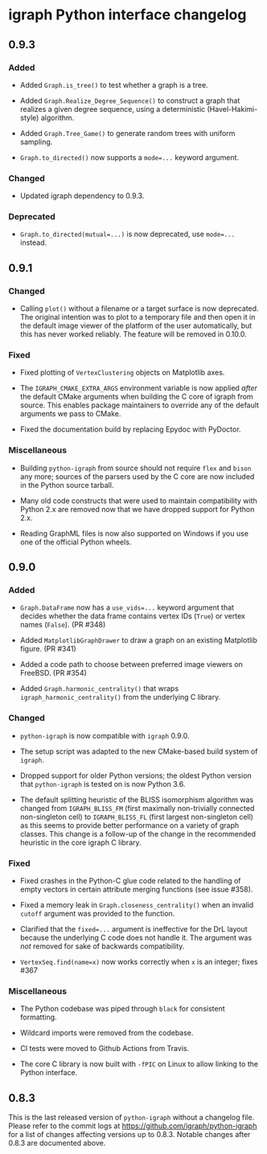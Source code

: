 # igraph Python interface changelog

## 0.9.3

### Added

* Added `Graph.is_tree()` to test whether a graph is a tree.

* Added `Graph.Realize_Degree_Sequence()` to construct a graph that realizes a
  given degree sequence, using a deterministic (Havel-Hakimi-style) algorithm.

* Added `Graph.Tree_Game()` to generate random trees with uniform sampling.

* `Graph.to_directed()` now supports a `mode=...` keyword argument.

### Changed

* Updated igraph dependency to 0.9.3.

### Deprecated

* `Graph.to_directed(mutual=...)` is now deprecated, use `mode=...` instead.


## 0.9.1

### Changed

* Calling `plot()` without a filename or a target surface is now deprecated.
  The original intention was to plot to a temporary file and then open it in
  the default image viewer of the platform of the user automatically, but this
  has never worked reliably. The feature will be removed in 0.10.0.

### Fixed

* Fixed plotting of `VertexClustering` objects on Matplotlib axes.

* The `IGRAPH_CMAKE_EXTRA_ARGS` environment variable is now applied _after_ the
  default CMake arguments when building the C core of igraph from source. This
  enables package maintainers to override any of the default arguments we pass
  to CMake.

* Fixed the documentation build by replacing Epydoc with PyDoctor.

### Miscellaneous

* Building `python-igraph` from source should not require `flex` and `bison`
  any more; sources of the parsers used by the C core are now included in the
  Python source tarball.

* Many old code constructs that were used to maintain compatibility with Python
  2.x are removed now that we have dropped support for Python 2.x.

* Reading GraphML files is now also supported on Windows if you use one of the
  official Python wheels.
  

## 0.9.0

### Added

* `Graph.DataFrame` now has a `use_vids=...` keyword argument that decides whether
  the data frame contains vertex IDs (`True`) or vertex names (`False`). (PR #348)

* Added `MatplotlibGraphDrawer` to draw a graph on an existing Matplotlib
  figure. (PR #341)

* Added a code path to choose between preferred image viewers on FreeBSD. (PR #354)

* Added `Graph.harmonic_centrality()` that wraps `igraph_harmonic_centrality()`
  from the underlying C library.

### Changed

* `python-igraph` is now compatible with `igraph` 0.9.0.

* The setup script was adapted to the new CMake-based build system of `igraph`.

* Dropped support for older Python versions; the oldest Python version that
  `python-igraph` is tested on is now Python 3.6.

* The default splitting heuristic of the BLISS isomorphism algorithm was changed
  from `IGRAPH_BLISS_FM` (first maximally non-trivially connected non-singleton cell)
  to `IGRAPH_BLISS_FL` (first largest non-singleton cell) as this seems to provide
  better performance on a variety of graph classes. This change is a follow-up
  of the change in the recommended heuristic in the core igraph C library.

### Fixed

* Fixed crashes in the Python-C glue code related to the handling of empty
  vectors in certain attribute merging functions (see issue #358).

* Fixed a memory leak in `Graph.closeness_centrality()` when an invalid `cutoff`
  argument was provided to the function.

* Clarified that the `fixed=...` argument is ineffective for the DrL layout
  because the underlying C code does not handle it. The argument was _not_
  removed for sake of backwards compatibility.

* `VertexSeq.find(name=x)` now works correctly when `x` is an integer; fixes
  #367

### Miscellaneous

* The Python codebase was piped through `black` for consistent formatting.

* Wildcard imports were removed from the codebase.

* CI tests were moved to Github Actions from Travis.

* The core C library is now built with `-fPIC` on Linux to allow linking to the
  Python interface.


## 0.8.3

This is the last released version of `python-igraph` without a changelog file.
Please refer to the commit logs at https://github.com/igraph/python-igraph for
a list of changes affecting versions up to 0.8.3. Notable changes after 0.8.3
are documented above.
